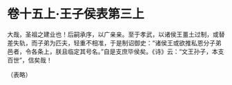 # 卷十五上·王子侯表第三上

大哉，圣祖之建业也！后嗣承序，以广亲亲。至于孝武，以诸侯王畺土过制，或替差失轨，而子弟为匹夫，轻重不相准，于是制诏御史：“诸侯王或欲推私恩分子弟邑者，令各条上，朕且临定其号名。”自是支庶毕侯矣。《诗》云：“文王孙子，本支百世”，信矣哉！

（表略）
